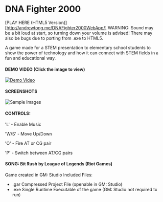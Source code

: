 # DNA Fighter 2000
[PLAY HERE (HTML5 Version)][http://andrewtong.me/DNAFighter2000WebApp/]
WARNING: Sound may be a bit loud at start, so turning down your volume is advised! There may also be bugs due to porting from .exe to HTML5.

A game made for a STEM presentation to elementary school students to show the power of technology and how it can connect with STEM fields in a fun and educational way.

#### DEMO VIDEO (Click the image to view)

[![Demo Video](https://img.youtube.com/vi/Qm4QYxmhZPo/0.jpg)](https://www.youtube.com/watch?v=Qm4QYxmhZPo&feature=youtu.be)

#### SCREENSHOTS

![Sample Images](https://i.imgur.com/H5NJmJt.png)

#### CONTROLS:

'L' - Enable Music

'W/S' - Move Up/Down

'O' - Fire AT or CG pair

'P' - Switch between AT/CG pairs


#### SONG: Bit Rush by League of Legends (Riot Games)

Game created in GM: Studio
Included Files:
- .gar Compressed Project File (openable in GM: Studio)
- .exe Single Runtime Executable of the game (GM: Studio not required to run)
